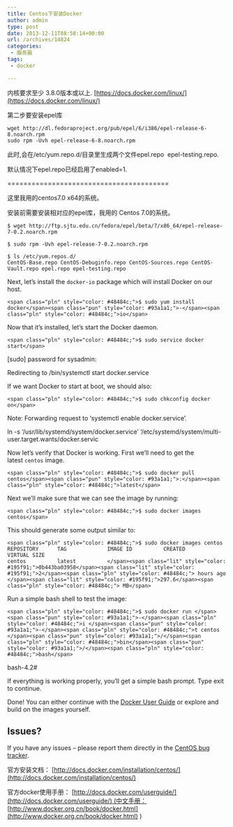 ```yaml
---
title: Centos下安装Docker
author: admin
type: post
date: 2013-12-11T08:58:14+00:00
url: /archives/14824
categories:
 - 服务器
tags:
 - docker

---
```

内核要求至少 3.8.0版本或以上. [https://docs.docker.com/linux/](https://docs.docker.com/linux/)

第二步要安装epel库

```
wget http://dl.fedoraproject.org/pub/epel/6/i386/epel-release-6-8.noarch.rpm
sudo rpm -Uvh epel-release-6-8.noarch.rpm
```

此时,会在/etc/yum.repo.d/目录里生成两个文件epel.repo  epel-testing.repo.

默认情况下epel.repo已经启用了enabled=1.

========================================

这里我用的centos7.0 x64的系统。

安装前需要安装相对应的epel库，我用的 Centos 7.0的系统。

```
$ wget http://ftp.sjtu.edu.cn/fedora/epel/beta/7/x86_64/epel-release-7-0.2.noarch.rpm

$ sudo rpm -Uvh epel-release-7-0.2.noarch.rpm

$ ls /etc/yum.repos.d/
CentOS-Base.repo CentOS-Debuginfo.repo CentOS-Sources.repo CentOS-Vault.repo epel.repo epel-testing.repo

```

Next, let’s install the `docker-io` package which will install Docker on our host.

```
<span class="pln" style="color: #48484c;">$ sudo yum install docker</span><span class="pun" style="color: #93a1a1;">-</span><span class="pln" style="color: #48484c;">io</span>
```

Now that it’s installed, let’s start the Docker daemon.

```
<span class="pln" style="color: #48484c;">$ sudo service docker start</span>
```

[sudo] password for sysadmin:

Redirecting to /bin/systemctl start docker.service

If we want Docker to start at boot, we should also:

```
<span class="pln" style="color: #48484c;">$ sudo chkconfig docker on</span>
```

Note: Forwarding request to ‘systemctl enable docker.service’.

ln -s ‘/usr/lib/systemd/system/docker.service’ ‘/etc/systemd/system/multi-user.target.wants/docker.servic

Now let’s verify that Docker is working. First we’ll need to get the latest `centos` image.

```
<span class="pln" style="color: #48484c;">$ sudo docker pull centos</span><span class="pun" style="color: #93a1a1;">:</span><span class="pln" style="color: #48484c;">latest</span>
```

Next we’ll make sure that we can see the image by running:

```
<span class="pln" style="color: #48484c;">$ sudo docker images centos</span>
```

This should generate some output similar to:

```
<span class="pln" style="color: #48484c;">$ sudo docker images centos
REPOSITORY      TAG             IMAGE ID          CREATED             VIRTUAL SIZE
centos          latest          </span><span class="lit" style="color: #195f91;">0b443ba03958</span><span class="lit" style="color: #195f91;">2</span><span class="pln" style="color: #48484c;"> hours ago         </span><span class="lit" style="color: #195f91;">297.6</span><span class="pln" style="color: #48484c;"> MB</span>
```

Run a simple bash shell to test the image:

```
<span class="pln" style="color: #48484c;">$ sudo docker run </span><span class="pun" style="color: #93a1a1;">-</span><span class="pln" style="color: #48484c;">i </span><span class="pun" style="color: #93a1a1;">-</span><span class="pln" style="color: #48484c;">t centos </span><span class="pun" style="color: #93a1a1;">/</span><span class="pln" style="color: #48484c;">bin</span><span class="pun" style="color: #93a1a1;">/</span><span class="pln" style="color: #48484c;">bash</span>
```

bash-4.2#

If everything is working properly, you’ll get a simple bash prompt. Type exit to continue.

Done! You can either continue with the [Docker User Guide](http://docs.docker.com/userguide/) or explore and build on the images yourself.

## Issues?

If you have any issues – please report them directly in the [CentOS bug tracker](http://bugs.centos.org/).

官方安装文档： [http://docs.docker.com/installation/centos/](http://docs.docker.com/installation/centos/)

官方docker使用手册： [http://docs.docker.com/userguide/](http://docs.docker.com/userguide/) (中文手册： [http://www.docker.org.cn/book/docker.html](http://www.docker.org.cn/book/docker.html) )